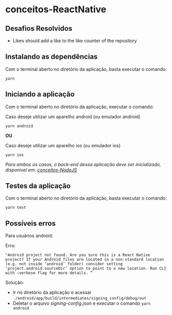 # conceitos-ReactNative
## Desafios Resolvidos
- Likes should add a like to the like counter of the repository

## Instalando as dependências
Com o terminal aberto no diretório da aplicação, basta executar o comando:
```
yarn
```
## Iniciando a aplicação
Com o terminal aberto no diretório da aplicação, executar o comando:

Caso deseje utilizar um aparelho android (ou emulador android)
```
yarn android
```
**OU**

Caso deseje utilizar um aparelho ios (ou emulador ios)
```
yarn ios
```

*Para ambos os casos, o back-end dessa aplicação deve ser inicializado, disponível em: [conceitos-NodeJS](https://github.com/danilobandeira29/conceitos-NodeJS)*

## Testes da aplicação
Com o terminal aberto no diretório da aplicação, basta executar o comando:
```
yarn test
```
## Possíveis erros

Para usuários android:

Erro:
```
"Android project not found. Are you sure this is a React Native project? If your Android files are located in a non-standard location (e.g. not inside ‘android’ folder) consider setting ‘project.android.sourceDir’ option to point to a new location. Run CLI with –verbose flag for more details. ”
```
Solução:
- Ir no diretório da aplicação e acessar ```./android/app/build/intermediates/signing_config/debug/out```
- Deletar o arquivo *signing-config.json* e executar o comando ```yarn android```
